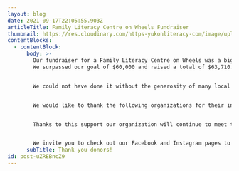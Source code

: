 ```yaml
---
layout: blog
date: 2021-09-17T22:05:55.903Z
articleTitle: Family Literacy Centre on Wheels Fundraiser
thumbnail: https://res.cloudinary.com/https-yukonliteracy-com/image/upload/q_35/v1648537326/bus-top2_ggcfav.jpg
contentBlocks:
  - contentBlock:
      body: >-
        Our fundraiser for a Family Literacy Centre on Wheels was a big success.
        We surpassed our goal of $60,000 and raised a total of $63,710.00. 


        We could not have done it without the generosity of many local organizations and donors. 


        We would like to thank the following organizations for their invaluable contribution to our Family Literacy Centre on Wheels fundraiser: Scotiabank, CIBC, TD Bank, ATCO Electric, Northwestel, Yukon Energy, First Nations Bank of Canada, Challenger Geomatics, Walmart, Crowe Mackay, and Arctic Star. Through their generosity we were able to purchase an excellent bus and are in the beginning stages of the retrofit process. Our goal is to have our new Family Literacy Centre on Wheels on the road by the summer of 2022.


        Thanks to this support our organization will continue to meet the unique needs of rural Yukon families by bringing a range of literacy-based activities and resources to all Yukon communities.


        We invite you to check out our Facebook and Instagram pages to track our progress!
      subTitle: Thank you donors!
id: post-uZREBncZ9
---
```

